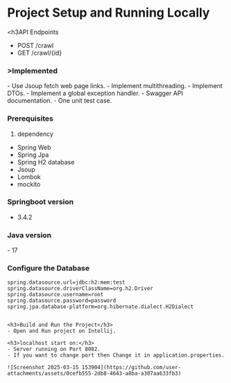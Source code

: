 # Project Setup and Running Locally

<h3API Endpoints</h3>
- POST /crawl
- GET /crawl/{id} 

<h3>>Implemented</h3>
- Use Jsoup fetch web page links.
- Implement multithreading.
- Implement DTOs.
- Implement a global exception handler.
- Swagger API documentation.
- One unit test case.

<h3>Prerequisites</h3>

1) dependency 
- Spring Web 
- Spring Jpa
- Spring H2 database
- Jsoup
- Lombok
- mockito

<h3>Springboot version</h3>

- 3.4.2

<h3>Java version</h3>
- 17


<h3>Configure the Database</h3>

```properties
spring.datasource.url=jdbc:h2:mem:test
spring.datasource.driverClassName=org.h2.Driver
spring.datasource.username=root
spring.datasource.password=password
spring.jpa.database-platform=org.hibernate.dialect.H2Dialect


<h3>Build and Run the Project</h3>
- Open and Run project on Intellij.

<h3>localhost start on:</h3>
- Server running on Port 8082.
- If you want to change port then Change it in application.properties.

![Screenshot 2025-03-15 153904](https://github.com/user-attachments/assets/0cefb555-2db8-4643-a8ba-a307aa633fb3)

